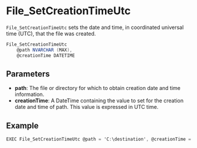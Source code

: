 # File_SetCreationTimeUtc

`File_SetCreationTimeUtc` sets the date and time, in coordinated universal time (UTC), that the file was created.

```csharp
File_SetCreationTimeUtc
	@path NVARCHAR (MAX),
	@creationTime DATETIME
```

## Parameters

 - **path**: The file or directory for which to obtain creation date and time information.
 - **creationTime**: A DateTime containing the value to set for the creation date and time of path. This value is expressed in UTC time.

## Example

```csharp
EXEC File_SetCreationTimeUtc @path = 'C:\destination', @creationTime = '2018-12-05'
```

